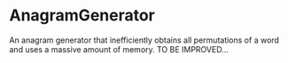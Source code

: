# AnagramGenerator
An anagram generator that inefficiently obtains all permutations of a word and uses a massive amount of memory. TO BE IMPROVED...
